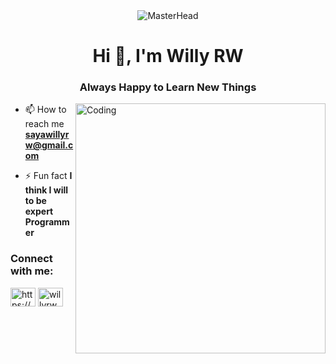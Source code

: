 <div align="center">
  <img src="https://w0.peakpx.com/wallpaper/1021/487/HD-wallpaper-technology-code-programming-programmer.jpg" alt="MasterHead">
</div>


<h1 align="center">Hi 👋, I'm Willy RW</h1>
<h3 align="center">Always Happy to Learn New Things</h3>
<img align="right" alt="Coding" width="400" src="https://camo.githubusercontent.com/cae12fddd9d6982901d82580bdf321d81fb299141098ca1c2d4891870827bf17/68747470733a2f2f6d69726f2e6d656469756d2e636f6d2f6d61782f313336302f302a37513379765349765f7430696f4a2d5a2e676966">


- 📫 How to reach me **sayawillyrw@gmail.com**

- ⚡ Fun fact **I think I will to be expert Programmer**

<h3 align="left">Connect with me:</h3>
<p align="left">
<a href="https://linkedin.com/in/https://www.linkedin.com/in/willyrahmawijaya/" target="blank"><img align="center" src="https://raw.githubusercontent.com/rahuldkjain/github-profile-readme-generator/master/src/images/icons/Social/linked-in-alt.svg" alt="https://www.linkedin.com/in/willyrahmawijaya/" height="30" width="40" /></a>
<a href="https://instagram.com/willyrw_" target="blank"><img align="center" src="https://raw.githubusercontent.com/rahuldkjain/github-profile-readme-generator/master/src/images/icons/Social/instagram.svg" alt="willyrw_" height="30" width="40" /></a>
</p>
